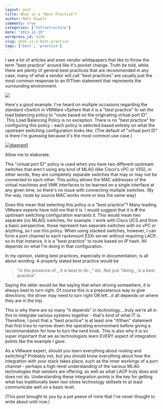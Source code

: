 ```yaml
---
layout: post
title: What is a "Best Practice"?
author: Matt Oswalt
comments: true
categories: ['Infrastructure']
date: "2013-12-19"
wordpress_id: 5158
slug: what-is-a-best-practice
tags: ['best', 'practice']
---
```



I see a lot of articles and even vendor whitepapers that like to throw the term "best practice" around like it's pocket change. Truth be told, while there are plenty of general best practices that are recommended in any case, many of what a vendor will call "best practices" are usually just the most common response to an If/Then statement that represents the surrounding environment.

[![](https://i.chzbgr.com/maxW500/3164785920/hC56543CD/)](https://i.chzbgr.com/maxW500/3164785920/hC56543CD/)

Here's a good example. I've heard on multiple occasions regarding the standard vSwitch in VMWare vSphere that it is a "best practice" to set the load balancing policy to "route based on the originating virtual port ID".  This Load Balancing Policy is no exception. There is no "best practice" for configuring this policy - each policy is selected based entirely on what the upstream switching configuration looks like. (The default of "virtual port ID" is there I'm guessing because it's the most common use case.)

[![diagram1](/assets/2013/12/diagram1.png)](/assets/2013/12/diagram1.png)

Allow me to elaborate.

This "virtual port ID" policy is used when you have two different upstream switches that aren't using any kind of MLAG (like Cisco's vPC or VSS), in other words, they are completely separate switches that may or may not be connected to each other. This policy allows the MAC addresses of the virtual machines and VMK interfaces to be learned on a single interface at any given time, so there's no issue with connecting multiple switches. (By the way, route by source MAC works more or less the same way)

Does this mean that selecting this policy is a "best practice"? Many leading VMware experts have told me that it is. I would suggest that it is **if** the upstream switching configuration warrants it. This would mean two separate (no MLAG) switches, for example. I work with Cisco UCS and from a basic perspective, those represent two separate switches with no vPC or anything, so I use this policy. When using stacked switches, however, I can form a port channel to each rackmount ESXi server without requiring LACP, so in that instance, it is a "best practice" to route based on IP hash. All depends on what I'm doing in that configuration.

In my opinion, stating best practices, especially in documentation, is all about wording. A properly stated best practice would be 

> "in the presence of _ it is best to do _" etc. Not just "doing _ is a best practice".

Saying the latter would be like saying that when driving somewhere, it is always best to turn right. Of course this is a preposterous way to give directions; the driver may need to turn right OR left...it all depends on where they are in the trip.

This is why there are so many "it depends" in technology....truly we're all in this to integrate various systems together - that's kind of what IT is. Therefore, I posit that a "best practice" is at least one "if/then" statement that first tries to narrow down the operating environment before giving a recommendation for how to turn the nerd knob. This is also why it is so super important that we as technologists learn EVERY aspect of integration points like the example I gave.

As a VMware expert, should you learn everything about routing and switching? Probably not, but you should know everything about how the integration with your stack takes place, such as the inner workings of a port channel - perhaps a high-level understanding of the various MLAG technologies that vendors are offering, as well as what LACP truly does and does not do. Understanding these integration points is the key for getting what has traditionally been two siloes technology skillsets to at least communicate well on a basic level.

(This post brought to you by a pet peeve of mine that I've never thought to write about until now.)
